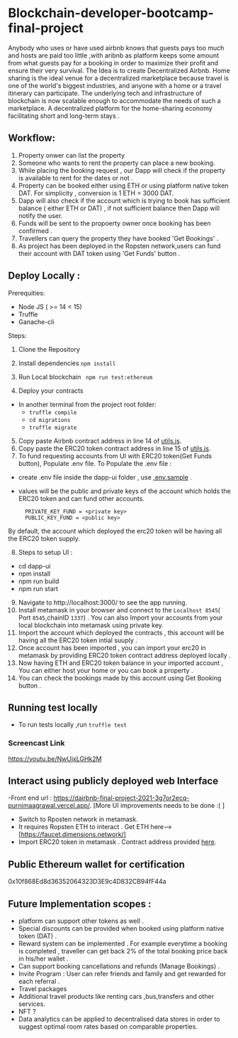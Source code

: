 # Blockchain-developer-bootcamp-final-project

Anybody who uses or have used airbnb knows that guests pays too much and hosts are paid too little ,with aribnb as platform keeps some amount from what guests pay for a booking in order to maximize their profit and ensure their very survival. 
The Idea is to create Decentralized Airbnb. Home sharing is the ideal venue for a decentralized marketplace because travel is one of the world's biggest industries, and anyone with a home or a travel itinerary can participate. The underlying tech and infrastructure of blockchain is now scalable enough to accommodate the needs of such a marketplace. A decentralized platform for the home-sharing economy facilitating short and long-term stays .


## Workflow:
1) Property onwer can list the property 
2) Someone who wants to rent the property can place a new booking.
3) While placing the booking request , our Dapp will check if the property is available to rent for the dates or not .
5) Property can be booked either using ETH or using platform native token DAT. For simplicity , conversion is 1 ETH = 3000 DAT. 
6) Dapp will also check if the account which is trying to book has sufficient balance ( either ETH or DAT) , if not sufficient balance then Dapp will notify the user. 
7) Funds will be sent to the propoerty owner once booking has been confirmed .
8) Travellers can query the property they have booked 'Get Bookings' .
9) As project has been deployed in the Ropsten network,users can fund their account with DAT token using 'Get Funds' button . 


## Deploy Locally :

Prerequities:
 - Node JS ( >= 14 < 15)
 - Truffle
 - Ganache-cli

Steps:

1) Clone the Repository
2) Install dependencies
  `npm install`
3) Run Local blockchain 
` npm run test:ethereum`
 
4) Deploy your contracts
  - In another terminal from the project root folder:
    -  `truffle compile`
    -  `cd migrations`
    -  `truffle migrate`
  
5) Copy paste Airbnb contract address in line 14 of [utils.js](https://github.com/purnimaagrawal/blockchain-developer-bootcamp-final-project/blob/main/dapp-ui/plugins/utils.js#:~:text=let%20airbnbContractAddress%20%3D%20%270x2592Ea578f24D72e701151df1c3E7C3FD749eA5a%27//%20Paste%20Airbnb%20Contract%20address%20here).
6) Copy paste the ERC20 token contract address in line 15 of [utils.js](https://github.com/purnimaagrawal/blockchain-developer-bootcamp-final-project/blob/main/dapp-ui/plugins/utils.js#:~:text=let%20airbnbTokenContractAddress%20%3D%20%270x1979c404a44726722beaFC398B15395d2d55d306%27%20%20%20//%20Paste%20token%20Contract%20address%20here).
7) To fund requesting accounts from UI with ERC20 token(Get Funds button), Populate .env file. 
To Populate the .env file :
 - create .env file inside the dapp-ui folder , use [.env.sample](https://github.com/purnimaagrawal/blockchain-developer-bootcamp-final-project/blob/main/dapp-ui/.env.sample) .
 - values will be the public and private keys of the account which holds the ERC20 token and can fund other accounts. 
 
   ```
     PRIVATE_KEY_FUND = <private key>
     PUBLIC_KEY_FUND = <public key> 
    ```
 
  By default, the account which deployed the erc20 token will be having all the ERC20 token supply.

8) Steps to setup UI :
- cd dapp-ui
- npm install
- npm run build
- npm run start

9) Navigate to http://localhost:3000/ to see the app running.
10) Install metamask in your browser and connect to the `Localhost 8545`( Port `8545`,chainID `1337`)  . You can also Import your accounts from your local blockchain into metamask using private key.
11) Import the account which deployed the contracts , this account will be having all the ERC20 token intial suuply .
12) Once account has been imported , you can import your erc20 in metamask by providing ERC20 token contract address deployed locally .  
13) Now having ETH and ERC20 token balance in your imported account , You can either host your home or you can book a property .
14) You can check the bookings made by this account using Get Booking button .

## Running test locally 
- To run tests locally ,run  `truffle test`

 ### Screencast Link
https://youtu.be/NwUjxLGHk2M 
 
## Interact using publicly deployed web Interface
 -Front end url :
  https://dairbnb-final-project-2021-3g7or2ecq-purnimaagrawal.vercel.app/. [More UI improvements needs to be done :( ]
 
 - Switch to Rposten network in metamask.
 - It requires Ropsten ETH to interact . Get ETH here--> [https://faucet.dimensions.network/]
 - Import ERC20 token in metamask . Contract address provided [here](https://github.com/purnimaagrawal/blockchain-developer-bootcamp-final-project/blob/main/deployed_address.txt).

## Public Ethereum wallet for certification
  0x10f868Ed8d36352064323D3E9c4D832CB94fF44a
 
## Future Implementation scopes : 
- platform can support other tokens as well .
- Special discounts can be provided when booked using platform native token (DAT) .
- Reward system can be implemented . For example everytime a booking is completed , traveller can get back 2% of the total booking price back in his/her wallet .
- Can support booking cancellations and refunds (Manage Bookings)  . 
- Invite Program : User can refer friends and family and get rewarded for each referral .
- Travel packages
- Additional travel products like renting cars ,bus,transfers and other services.
- NFT ?
- Data analytics can be applied to decentralised data stores in order to suggest optimal room rates based on comparable properties.
 

